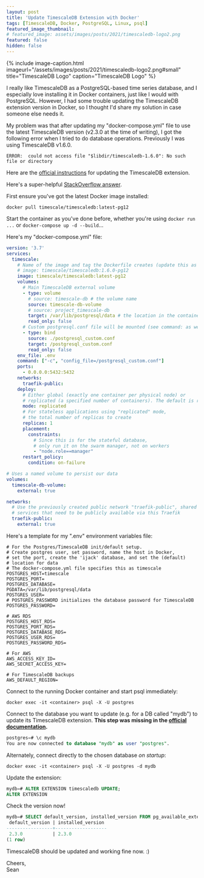 ```yaml
---
layout: post
title: 'Update TimescaleDB Extension with Docker'
tags: [TimescaleDB, Docker, PostgreSQL, Linux, psql]
featured_image_thumbnail:
# featured_image: assets/images/posts/2021/timescaledb-logo2.png
featured: false
hidden: false
---
```

{% include image-caption.html imageurl="/assets/images/posts/2021/timescaledb-logo2.png#small" title="TimescaleDB Logo" caption="TimescaleDB Logo" %}

I really like TimescaleDB as a PostgreSQL-based time series database, and I especially love installing it in Docker containers, just like I would with PostgreSQL. However, I had some trouble updating the TimescaleDB extension version in Docker, so I thought I'd share my solution in case someone else needs it.

My problem was that after updating my "docker-compose.yml" file to use the latest TimescaleDB version (v2.3.0 at the time of writing), I got the following error when I tried to do database operations. Previously I was using TimescaleDB v1.6.0.
```
ERROR:  could not access file "$libdir/timescaledb-1.6.0": No such file or directory
```

Here are the [official instructions](https://docs.timescale.com/timescaledb/latest/how-to-guides/update-timescaledb/updating-docker/#updating-a-timescaledb-docker-installation) for updating the TimescaleDB extension.

Here's a super-helpful [StackOverflow answer](https://stackoverflow.com/a/57556005/3385948).

First ensure you've got the latest Docker image installed:
```shell
docker pull timescale/timescaledb:latest-pg12
```

Start the container as you've done before, whether you're using `docker run ...` or `docker-compose up -d --build`... 

Here's my "docker-compose.yml" file:
```yml
version: '3.7'
services:
  timescale:
    # Name of the image and tag the Dockerfile creates (update this as needed)
    # image: timescale/timescaledb:1.6.0-pg12
    image: timescale/timescaledb:latest-pg12
    volumes: 
      # Main TimescaleDB external volume
      - type: volume
        # source: timescale-db # the volume name
        source: timescale-db-volume
        # source: project_timescale-db
        target: /var/lib/postgresql/data # the location in the container where the data are stored
        read_only: false
      # Custom postgresql.conf file will be mounted (see command: as well)
      - type: bind
        source: ./postgresql_custom.conf
        target: /postgresql_custom.conf
        read_only: false
    env_file: .env
    command: ["-c", "config_file=/postgresql_custom.conf"]
    ports: 
      - 0.0.0.0:5432:5432
    networks:
      traefik-public:
    deploy:
      # Either global (exactly one container per physical node) or
      # replicated (a specified number of containers). The default is replicated
      mode: replicated
      # For stateless applications using "replicated" mode,
      # the total number of replicas to create
      replicas: 1
      placement:
        constraints:
          # Since this is for the stateful database,
          # only run it on the swarm manager, not on workers
          - "node.role==manager"
      restart_policy:
        condition: on-failure

# Uses a named volume to persist our data
volumes:
  timescale-db-volume:
    external: true

networks:
  # Use the previously created public network "traefik-public", shared with other
  # services that need to be publicly available via this Traefik
  traefik-public:
    external: true
```

Here's a template for my ".env" environment variables file:
```shell
# For the Postgres/TimescaleDB init/default setup.
# Create postgres user, set password, name the host in Docker,
# set the port, create the 'ijack' database, and set the (default)
# location for data
# The docker-compose.yml file specifies this as timescale
POSTGRES_HOST=timescale
POSTGRES_PORT=
POSTGRES_DATABASE=
PGDATA=/var/lib/postgresql/data
POSTGRES_USER=
# POSTGRES_PASSWORD initializes the database password for TimescaleDB
POSTGRES_PASSWORD=

# AWS RDS
POSTGRES_HOST_RDS=
POSTGRES_PORT_RDS=
POSTGRES_DATABASE_RDS=
POSTGRES_USER_RDS=
POSTGRES_PASSWORD_RDS=

# For AWS
AWS_ACCESS_KEY_ID=
AWS_SECRET_ACCESS_KEY=

# For TimescaleDB backups
AWS_DEFAULT_REGION=
```

Connect to the running Docker container and start psql immediately:
```shell
docker exec -it <container> psql -X -U postgres
```

Connect to the database you want to update (e.g. for a DB called "mydb") to update its TimescaleDB extension. **This step was missing in the [official documentation](https://docs.timescale.com/timescaledb/latest/how-to-guides/update-timescaledb/updating-docker/#updating-a-timescaledb-docker-installation).**
```sql
postgres=# \c mydb
You are now connected to database "mydb" as user "postgres".
```

Alternately, connect directly to the chosen database *on startup*:
```shell
docker exec -it <container> psql -X -U postgres -d mydb
```

Update the extension:
```sql
mydb=# ALTER EXTENSION timescaledb UPDATE;
ALTER EXTENSION
```
 
Check the version now!
```sql
mydb=# SELECT default_version, installed_version FROM pg_available_extensions where name = 'timescaledb';
 default_version | installed_version
-----------------+-------------------
 2.3.0           | 2.3.0
(1 row)
```

TimescaleDB should be updated and working fine now. :)

Cheers, <br>
Sean